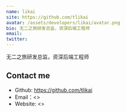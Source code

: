 ```yaml
---
name: likai
site: https://github.com/tlikai
avatar: /assets/developers/likai/avatar.png
bio: 无二之旅研发总监，资深后端工程师
email: 
twitter: 
---
```


无二之旅研发总监，资深后端工程师

## Contact me

- Github: <https://github.com/tlikai>
- Email：<>
- Website: <>
